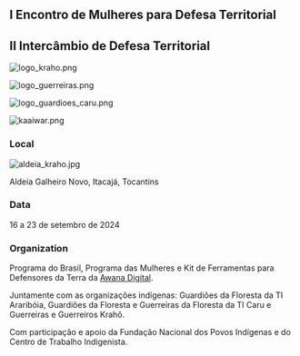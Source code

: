 
## I Encontro de Mulheres para Defesa Territorial


## II Intercâmbio de Defesa Territorial


![logo_kraho.png](https://prod-files-secure.s3.us-west-2.amazonaws.com/e294c517-062c-4d9d-9b6a-e105c195d06a/c553e843-da70-4409-a80c-c0232f6ed5a4/logo_kraho.png?X-Amz-Algorithm=AWS4-HMAC-SHA256&X-Amz-Content-Sha256=UNSIGNED-PAYLOAD&X-Amz-Credential=ASIAZI2LB4662DQL3I7O%2F20250517%2Fus-west-2%2Fs3%2Faws4_request&X-Amz-Date=20250517T002809Z&X-Amz-Expires=3600&X-Amz-Security-Token=IQoJb3JpZ2luX2VjEJj%2F%2F%2F%2F%2F%2F%2F%2F%2F%2FwEaCXVzLXdlc3QtMiJIMEYCIQCMXzHFbeZkLMFIq8KaRkXzjxuGp%2FqMPCvHKKh0mXUjiwIhAPZhU9oliQr8TqKj9BB5c8KpizVbJSuGn%2BUagAqMuPK5Kv8DCFEQABoMNjM3NDIzMTgzODA1IgwnQlTBFUxB0G%2B8fK8q3APHIgOkPWimZXeqB7bfo48Vnq5JbVZS5V%2FLTVKsNkzPOddfHlshcdezSa20nZoh51NF2CVUG%2BTh590SXZbzXUc3V7ddurU%2BP3tPhj9Ki3jsdhY5E8dzXXw8fSiYEWSmxGyyR%2BS%2B7A2l4ilxEt%2FWFG%2FOEDFz%2FR74aGb1rfv5h4MKsz6otM19KfIiC7YqBGjbCuOyBt6qQgiMtqbg%2BEqhOsI5pbQqGD8xbWbsNAhjqVAjUbeJF4TsPtWhFq%2Bi7cvqKIN9iGJalgvzpO4r0iGsa3YrUOHkr25P9mdQgRIBQdWRQtNQngfHtPFgHv5iaMg%2FG67XvPupQBjhNRlRrYH9OQ%2B5stCVBNPkzCHehaEW1chznyI%2Fzxcjf5sApN2ebWgHno59%2Fn95LdHwoICx7IsN3eJLICdAvFM5tQKrVMI1c01cWP6HxEK5tyTj5jtdP6j6%2FOqCRqmwFB9cJmhCP29F42i9mu0KZH63Skd62gAmGGY0ftTqUZzc9NhwsovG1HWM3PpBjqL5b2%2BR%2F3G4ZnwVlktxKosNoQNAoVlchEktHAl1WV92Ohl0Ydl4SMZmXr2wYKgHyzWtW9v%2Fy5KY93GCzKw4fm%2BAMAmwBMXTVXemimuLtEjgqyy8Z2m8kAl0%2FDCHoJ%2FBBjqkAe0meHmfRePGdmUR6grDNEcir6HOllaAIIytLPWm7p5c2PmZe9GELB0dcD9Sgv3xZJO7GSwHqfmYBUKgOvJ3p2G%2FaFqKoBFuR6181u6diykz%2FWkLLcv%2F9h0BySO1HM09VuFc2bF%2Fipo%2BppBGKJUNDNexdU4pH%2Fdv6RvZWCCcEvI3cYYR85Ar%2F3DJEohvImQa%2BA66cnTEimreSZig5J9gEM%2BZJyid&X-Amz-Signature=47726e39c9673fcf7d74b610166f13d1c04d3921fbed26bc81e6a5020a6bd60d&X-Amz-SignedHeaders=host&x-id=GetObject)


![logo_guerreiras.png](https://prod-files-secure.s3.us-west-2.amazonaws.com/e294c517-062c-4d9d-9b6a-e105c195d06a/85f15c7a-5c90-4604-baf3-d304d395e8a6/logo_guerreiras.png?X-Amz-Algorithm=AWS4-HMAC-SHA256&X-Amz-Content-Sha256=UNSIGNED-PAYLOAD&X-Amz-Credential=ASIAZI2LB4662DQL3I7O%2F20250517%2Fus-west-2%2Fs3%2Faws4_request&X-Amz-Date=20250517T002809Z&X-Amz-Expires=3600&X-Amz-Security-Token=IQoJb3JpZ2luX2VjEJj%2F%2F%2F%2F%2F%2F%2F%2F%2F%2FwEaCXVzLXdlc3QtMiJIMEYCIQCMXzHFbeZkLMFIq8KaRkXzjxuGp%2FqMPCvHKKh0mXUjiwIhAPZhU9oliQr8TqKj9BB5c8KpizVbJSuGn%2BUagAqMuPK5Kv8DCFEQABoMNjM3NDIzMTgzODA1IgwnQlTBFUxB0G%2B8fK8q3APHIgOkPWimZXeqB7bfo48Vnq5JbVZS5V%2FLTVKsNkzPOddfHlshcdezSa20nZoh51NF2CVUG%2BTh590SXZbzXUc3V7ddurU%2BP3tPhj9Ki3jsdhY5E8dzXXw8fSiYEWSmxGyyR%2BS%2B7A2l4ilxEt%2FWFG%2FOEDFz%2FR74aGb1rfv5h4MKsz6otM19KfIiC7YqBGjbCuOyBt6qQgiMtqbg%2BEqhOsI5pbQqGD8xbWbsNAhjqVAjUbeJF4TsPtWhFq%2Bi7cvqKIN9iGJalgvzpO4r0iGsa3YrUOHkr25P9mdQgRIBQdWRQtNQngfHtPFgHv5iaMg%2FG67XvPupQBjhNRlRrYH9OQ%2B5stCVBNPkzCHehaEW1chznyI%2Fzxcjf5sApN2ebWgHno59%2Fn95LdHwoICx7IsN3eJLICdAvFM5tQKrVMI1c01cWP6HxEK5tyTj5jtdP6j6%2FOqCRqmwFB9cJmhCP29F42i9mu0KZH63Skd62gAmGGY0ftTqUZzc9NhwsovG1HWM3PpBjqL5b2%2BR%2F3G4ZnwVlktxKosNoQNAoVlchEktHAl1WV92Ohl0Ydl4SMZmXr2wYKgHyzWtW9v%2Fy5KY93GCzKw4fm%2BAMAmwBMXTVXemimuLtEjgqyy8Z2m8kAl0%2FDCHoJ%2FBBjqkAe0meHmfRePGdmUR6grDNEcir6HOllaAIIytLPWm7p5c2PmZe9GELB0dcD9Sgv3xZJO7GSwHqfmYBUKgOvJ3p2G%2FaFqKoBFuR6181u6diykz%2FWkLLcv%2F9h0BySO1HM09VuFc2bF%2Fipo%2BppBGKJUNDNexdU4pH%2Fdv6RvZWCCcEvI3cYYR85Ar%2F3DJEohvImQa%2BA66cnTEimreSZig5J9gEM%2BZJyid&X-Amz-Signature=6131c67839b68c5c029e40d3d7d6ff009cc0ea19ab0c5626415f6c9190ef5783&X-Amz-SignedHeaders=host&x-id=GetObject)


![logo_guardioes_caru.png](https://prod-files-secure.s3.us-west-2.amazonaws.com/e294c517-062c-4d9d-9b6a-e105c195d06a/39c15d18-fde3-4435-bd2b-b7f663165bbc/logo_guardioes_caru.png?X-Amz-Algorithm=AWS4-HMAC-SHA256&X-Amz-Content-Sha256=UNSIGNED-PAYLOAD&X-Amz-Credential=ASIAZI2LB4662DQL3I7O%2F20250517%2Fus-west-2%2Fs3%2Faws4_request&X-Amz-Date=20250517T002809Z&X-Amz-Expires=3600&X-Amz-Security-Token=IQoJb3JpZ2luX2VjEJj%2F%2F%2F%2F%2F%2F%2F%2F%2F%2FwEaCXVzLXdlc3QtMiJIMEYCIQCMXzHFbeZkLMFIq8KaRkXzjxuGp%2FqMPCvHKKh0mXUjiwIhAPZhU9oliQr8TqKj9BB5c8KpizVbJSuGn%2BUagAqMuPK5Kv8DCFEQABoMNjM3NDIzMTgzODA1IgwnQlTBFUxB0G%2B8fK8q3APHIgOkPWimZXeqB7bfo48Vnq5JbVZS5V%2FLTVKsNkzPOddfHlshcdezSa20nZoh51NF2CVUG%2BTh590SXZbzXUc3V7ddurU%2BP3tPhj9Ki3jsdhY5E8dzXXw8fSiYEWSmxGyyR%2BS%2B7A2l4ilxEt%2FWFG%2FOEDFz%2FR74aGb1rfv5h4MKsz6otM19KfIiC7YqBGjbCuOyBt6qQgiMtqbg%2BEqhOsI5pbQqGD8xbWbsNAhjqVAjUbeJF4TsPtWhFq%2Bi7cvqKIN9iGJalgvzpO4r0iGsa3YrUOHkr25P9mdQgRIBQdWRQtNQngfHtPFgHv5iaMg%2FG67XvPupQBjhNRlRrYH9OQ%2B5stCVBNPkzCHehaEW1chznyI%2Fzxcjf5sApN2ebWgHno59%2Fn95LdHwoICx7IsN3eJLICdAvFM5tQKrVMI1c01cWP6HxEK5tyTj5jtdP6j6%2FOqCRqmwFB9cJmhCP29F42i9mu0KZH63Skd62gAmGGY0ftTqUZzc9NhwsovG1HWM3PpBjqL5b2%2BR%2F3G4ZnwVlktxKosNoQNAoVlchEktHAl1WV92Ohl0Ydl4SMZmXr2wYKgHyzWtW9v%2Fy5KY93GCzKw4fm%2BAMAmwBMXTVXemimuLtEjgqyy8Z2m8kAl0%2FDCHoJ%2FBBjqkAe0meHmfRePGdmUR6grDNEcir6HOllaAIIytLPWm7p5c2PmZe9GELB0dcD9Sgv3xZJO7GSwHqfmYBUKgOvJ3p2G%2FaFqKoBFuR6181u6diykz%2FWkLLcv%2F9h0BySO1HM09VuFc2bF%2Fipo%2BppBGKJUNDNexdU4pH%2Fdv6RvZWCCcEvI3cYYR85Ar%2F3DJEohvImQa%2BA66cnTEimreSZig5J9gEM%2BZJyid&X-Amz-Signature=24d66077e87073c37e136e69fcdbeec0adad8ef869aa1c37dbb6dee9070bdc09&X-Amz-SignedHeaders=host&x-id=GetObject)


![kaaiwar.png](https://prod-files-secure.s3.us-west-2.amazonaws.com/e294c517-062c-4d9d-9b6a-e105c195d06a/218a2755-4853-42aa-a184-cf21c1123788/kaaiwar.png?X-Amz-Algorithm=AWS4-HMAC-SHA256&X-Amz-Content-Sha256=UNSIGNED-PAYLOAD&X-Amz-Credential=ASIAZI2LB4662DQL3I7O%2F20250517%2Fus-west-2%2Fs3%2Faws4_request&X-Amz-Date=20250517T002809Z&X-Amz-Expires=3600&X-Amz-Security-Token=IQoJb3JpZ2luX2VjEJj%2F%2F%2F%2F%2F%2F%2F%2F%2F%2FwEaCXVzLXdlc3QtMiJIMEYCIQCMXzHFbeZkLMFIq8KaRkXzjxuGp%2FqMPCvHKKh0mXUjiwIhAPZhU9oliQr8TqKj9BB5c8KpizVbJSuGn%2BUagAqMuPK5Kv8DCFEQABoMNjM3NDIzMTgzODA1IgwnQlTBFUxB0G%2B8fK8q3APHIgOkPWimZXeqB7bfo48Vnq5JbVZS5V%2FLTVKsNkzPOddfHlshcdezSa20nZoh51NF2CVUG%2BTh590SXZbzXUc3V7ddurU%2BP3tPhj9Ki3jsdhY5E8dzXXw8fSiYEWSmxGyyR%2BS%2B7A2l4ilxEt%2FWFG%2FOEDFz%2FR74aGb1rfv5h4MKsz6otM19KfIiC7YqBGjbCuOyBt6qQgiMtqbg%2BEqhOsI5pbQqGD8xbWbsNAhjqVAjUbeJF4TsPtWhFq%2Bi7cvqKIN9iGJalgvzpO4r0iGsa3YrUOHkr25P9mdQgRIBQdWRQtNQngfHtPFgHv5iaMg%2FG67XvPupQBjhNRlRrYH9OQ%2B5stCVBNPkzCHehaEW1chznyI%2Fzxcjf5sApN2ebWgHno59%2Fn95LdHwoICx7IsN3eJLICdAvFM5tQKrVMI1c01cWP6HxEK5tyTj5jtdP6j6%2FOqCRqmwFB9cJmhCP29F42i9mu0KZH63Skd62gAmGGY0ftTqUZzc9NhwsovG1HWM3PpBjqL5b2%2BR%2F3G4ZnwVlktxKosNoQNAoVlchEktHAl1WV92Ohl0Ydl4SMZmXr2wYKgHyzWtW9v%2Fy5KY93GCzKw4fm%2BAMAmwBMXTVXemimuLtEjgqyy8Z2m8kAl0%2FDCHoJ%2FBBjqkAe0meHmfRePGdmUR6grDNEcir6HOllaAIIytLPWm7p5c2PmZe9GELB0dcD9Sgv3xZJO7GSwHqfmYBUKgOvJ3p2G%2FaFqKoBFuR6181u6diykz%2FWkLLcv%2F9h0BySO1HM09VuFc2bF%2Fipo%2BppBGKJUNDNexdU4pH%2Fdv6RvZWCCcEvI3cYYR85Ar%2F3DJEohvImQa%2BA66cnTEimreSZig5J9gEM%2BZJyid&X-Amz-Signature=4a38b56eb5e3a79567dae29f6bb21e05cf57f716922a0a0d185959714300ad0c&X-Amz-SignedHeaders=host&x-id=GetObject)


### Local


![aldeia_kraho.jpg](https://prod-files-secure.s3.us-west-2.amazonaws.com/e294c517-062c-4d9d-9b6a-e105c195d06a/7effedd8-2265-43e7-88e3-efd4d1c6479a/aldeia_kraho.jpg?X-Amz-Algorithm=AWS4-HMAC-SHA256&X-Amz-Content-Sha256=UNSIGNED-PAYLOAD&X-Amz-Credential=ASIAZI2LB4662DQL3I7O%2F20250517%2Fus-west-2%2Fs3%2Faws4_request&X-Amz-Date=20250517T002809Z&X-Amz-Expires=3600&X-Amz-Security-Token=IQoJb3JpZ2luX2VjEJj%2F%2F%2F%2F%2F%2F%2F%2F%2F%2FwEaCXVzLXdlc3QtMiJIMEYCIQCMXzHFbeZkLMFIq8KaRkXzjxuGp%2FqMPCvHKKh0mXUjiwIhAPZhU9oliQr8TqKj9BB5c8KpizVbJSuGn%2BUagAqMuPK5Kv8DCFEQABoMNjM3NDIzMTgzODA1IgwnQlTBFUxB0G%2B8fK8q3APHIgOkPWimZXeqB7bfo48Vnq5JbVZS5V%2FLTVKsNkzPOddfHlshcdezSa20nZoh51NF2CVUG%2BTh590SXZbzXUc3V7ddurU%2BP3tPhj9Ki3jsdhY5E8dzXXw8fSiYEWSmxGyyR%2BS%2B7A2l4ilxEt%2FWFG%2FOEDFz%2FR74aGb1rfv5h4MKsz6otM19KfIiC7YqBGjbCuOyBt6qQgiMtqbg%2BEqhOsI5pbQqGD8xbWbsNAhjqVAjUbeJF4TsPtWhFq%2Bi7cvqKIN9iGJalgvzpO4r0iGsa3YrUOHkr25P9mdQgRIBQdWRQtNQngfHtPFgHv5iaMg%2FG67XvPupQBjhNRlRrYH9OQ%2B5stCVBNPkzCHehaEW1chznyI%2Fzxcjf5sApN2ebWgHno59%2Fn95LdHwoICx7IsN3eJLICdAvFM5tQKrVMI1c01cWP6HxEK5tyTj5jtdP6j6%2FOqCRqmwFB9cJmhCP29F42i9mu0KZH63Skd62gAmGGY0ftTqUZzc9NhwsovG1HWM3PpBjqL5b2%2BR%2F3G4ZnwVlktxKosNoQNAoVlchEktHAl1WV92Ohl0Ydl4SMZmXr2wYKgHyzWtW9v%2Fy5KY93GCzKw4fm%2BAMAmwBMXTVXemimuLtEjgqyy8Z2m8kAl0%2FDCHoJ%2FBBjqkAe0meHmfRePGdmUR6grDNEcir6HOllaAIIytLPWm7p5c2PmZe9GELB0dcD9Sgv3xZJO7GSwHqfmYBUKgOvJ3p2G%2FaFqKoBFuR6181u6diykz%2FWkLLcv%2F9h0BySO1HM09VuFc2bF%2Fipo%2BppBGKJUNDNexdU4pH%2Fdv6RvZWCCcEvI3cYYR85Ar%2F3DJEohvImQa%2BA66cnTEimreSZig5J9gEM%2BZJyid&X-Amz-Signature=b03e279e6c82b32843d1f082626bd67be47eef252e63cc9b36defdbf0e367760&X-Amz-SignedHeaders=host&x-id=GetObject)


Aldeia Galheiro Novo, Itacajá, Tocantins


### Data


16 a 23 de setembro de 2024


### Organization


Programa do Brasil, Programa das Mulheres e Kit de Ferramentas para Defensores da Terra da [Awana Digital](https://awana.digital/).


Juntamente com as organizações indígenas: Guardiões da Floresta da TI Araribóia, Guardiões da Floresta e Guerreiras da Floresta da TI Caru e Guerreiras e Guerreiros Krahô.


Com participação e apoio da Fundação Nacional dos Povos Indígenas e do Centro de Trabalho Indigenista.

